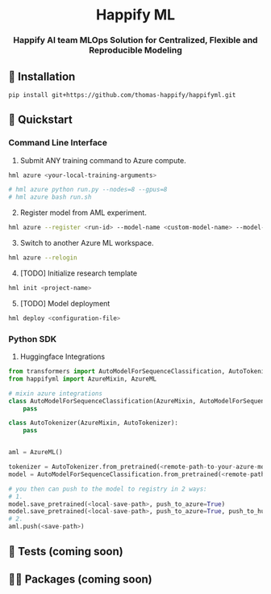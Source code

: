 <div align="center">

# Happify ML

<h3 align="center">
    <p>Happify AI team MLOps Solution for Centralized, Flexible and Reproducible Modeling</p>
</h3>


</div>

## 🐳 Installation
```
pip install git+https://github.com/thomas-happify/happifyml.git
```

## 🚀 Quickstart

### Command Line Interface

1. Submit ANY training command to Azure compute.
```bash
hml azure <your-local-training-arguments>

# hml azure python run.py --nodes=8 --gpus=8
# hml azure bash run.sh
```

2. Register model from AML experiment.
```bash
hml azure --register <run-id> --model-name <custom-model-name> --model-path <model-remote-path-on-azure>
```

3. Switch to another Azure ML workspace.
```bash
hml azure --relogin
```

4. [TODO] Initialize research template
```bash
hml init <project-name>
```

5. [TODO] Model deployment
```bash
hml deploy <configuration-file>
```

### Python SDK
1. Huggingface Integrations
```python
from transformers import AutoModelForSequenceClassification, AutoTokenizer
from happifyml import AzureMixin, AzureML

# mixin azure integrations
class AutoModelForSequenceClassification(AzureMixin, AutoModelForSequenceClassification):
    pass

class AutoTokenizer(AzureMixin, AutoTokenizer):
    pass


aml = AzureML()

tokenizer = AutoTokenizer.from_pretrained(<remote-path-to-your-azure-model>, workspace=aml.workspace)
model = AutoModelForSequenceClassification.from_pretrained(<remote-path-to-your-azure-model>, workspace=aml.workspace)

# you then can push to the model to registry in 2 ways:
# 1.
model.save_pretrained(<local-save-path>, push_to_azure=True)
model.save_pretrained(<local-save-path>, push_to_azure=True, push_to_hub=True) # you can push to 2 places as well
# 2.
aml.push(<save-path>)

```


## 🧪 Tests (coming soon)

## 🧑‍💻 Packages (coming soon)

